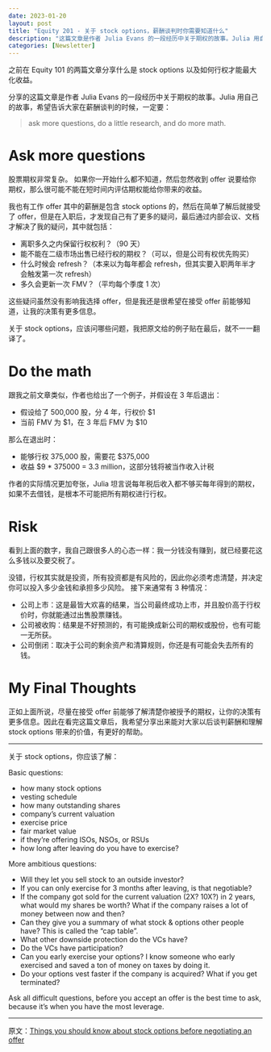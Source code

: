 ```yaml
---
date: 2023-01-20
layout: post
title: "Equity 201 - 关于 stock options，薪酬谈判时你需要知道什么"
description: "这篇文章是作者 Julia Evans 的一段经历中关于期权的故事。Julia 用自己的故事，希望告诉大家在薪酬谈判的时候，一定要做的事情。"
categories: [Newsletter]
---
```


之前在 Equity 101 的两篇文章分享什么是 stock options 以及如何行权才能最大化收益。

分享的这篇文章是作者 Julia Evans 的一段经历中关于期权的故事。Julia 用自己的故事，希望告诉大家在薪酬谈判的时候，一定要：

> ask more questions, do a little research, and do more math.

# Ask more questions

股票期权非常复杂。 如果你一开始什么都不知道，然后忽然收到 offer 说要给你期权，那么很可能不能在短时间内评估期权能给你带来的收益。

我也有工作 offer 其中的薪酬是包含 stock options 的，然后在简单了解后就接受了 offer，但是在入职后，才发现自己有了更多的疑问，最后通过内部会议、文档才解决了我的疑问，其中就包括：
* 离职多久之内保留行权权利？（90 天）
* 能不能在二级市场出售已经行权的期权？（可以，但是公司有权优先购买）
* 什么时候会 refresh？（本来以为每年都会 refresh，但其实要入职两年半才会触发第一次 refresh）
* 多久会更新一次 FMV？（平均每个季度 1 次）

这些疑问虽然没有影响我选择 offer，但是我还是很希望在接受 offer 前能够知道，让我的决策有更多信息。

关于 stock options，应该问哪些问题，我把原文给的例子贴在最后，就不一一翻译了。

# Do the math

跟我之前文章类似，作者也给出了一个例子，并假设在 3 年后退出：
* 假设给了 500,000 股，分 4 年，行权价 $1
* 当前 FMV 为 $1，在 3 年后 FMV 为 $10

那么在退出时：
* 能够行权 375,000 股，需要花 $375,000
* 收益 $9 * 375000 = 3.3 million，这部分钱将被当作收入计税


作者的实际情况更加夸张，Julia 坦言说每年税后收入都不够买每年得到的期权，如果不去借钱，是根本不可能把所有期权进行行权。

# Risk

看到上面的数字，我自己跟很多人的心态一样：我一分钱没有赚到，就已经要花这么多钱以及要交税了。

没错，行权其实就是投资，所有投资都是有风险的，因此你必须考虑清楚，并决定你可以投入多少金钱和承担多少风险。 接下来通常有 3 种情况：
* 公司上市：这是最皆大欢喜的结果，当公司最终成功上市，并且股价高于行权价时，你就能通过出售股票赚钱。
* 公司被收购：结果是不好预测的，有可能换成新公司的期权或股份，也有可能一无所获。
* 公司倒闭：取决于公司的剩余资产和清算规则，你还是有可能会失去所有的钱。

# My Final Thoughts

正如上面所说，尽量在接受 offer 前能够了解清楚你被授予的期权，让你的决策有更多信息。因此在看完这篇文章后，我希望分享出来能对大家以后谈判薪酬和理解 stock options 带来的价值，有更好的帮助。

***

关于 stock options，你应该了解：

Basic questions:
* how many stock options
* vesting schedule
* how many outstanding shares
* company’s current valuation
* exercise price
* fair market value
* if they’re offering ISOs, NSOs, or RSUs
* how long after leaving do you have to exercise?

More ambitious questions:
* Will they let you sell stock to an outside investor?
* If you can only exercise for 3 months after leaving, is that negotiable?
* If the company got sold for the current valuation (2X? 10X?) in 2 years, what would my shares be worth? What if the company raises a lot of money between now and then?
* Can they give you a summary of what stock & options other people have? This is called the “cap table”.
* What other downside protection do the VCs have?
* Do the VCs have participation?
* Can you early exercise your options? I know someone who early exercised and saved a ton of money on taxes by doing it.
* Do your options vest faster if the company is acquired? What if you get terminated?

Ask all difficult questions, before you accept an offer is the best time to ask, because it’s when you have the most leverage.

***

原文：[Things you should know about stock options before negotiating an offer](https://jvns.ca/blog/2015/12/30/do-the-math-on-your-stock-options/)